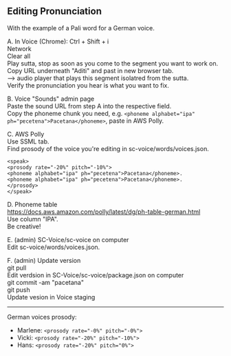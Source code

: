 ## Editing Pronunciation
With the example of a Pali word for a German voice.

A. In Voice (Chrome): Ctrl + Shift + i  
Network  
Clear all  
Play sutta, stop as soon as you come to the segment you want to work on.  
Copy URL underneath "Aditi" and past in new browser tab.  
--> audio player that plays this segment isolatred from the sutta.  
Verify the pronunciation you hear is what you want to fix.

B. Voice "Sounds" admin page  
Paste the sound URL from step A into the respective field.  
Copy the phoneme chunk you need, e.g. `<phoneme alphabet="ipa" ph="pɐcetɐna">Pacetana</phoneme>`, paste in AWS Polly.

C. AWS Polly  
Use SSML tab.  
Find prosody of the voice you're editing in sc-voice/words/voices.json.  
```
<speak>
<prosody rate="-20%" pitch="-10%">
<phoneme alphabet="ipa" ph="pɐcetɐna">Pacetana</phoneme>.
<phoneme alphabet="ipa" ph="pɐcetɐna">Pacetana</phoneme>.
</prosody>
</speak>
```

D. Phoneme table  
https://docs.aws.amazon.com/polly/latest/dg/ph-table-german.html  
Use column "IPA".  
Be creative!

E. (admin) SC-Voice/sc-voice on computer  
Edit sc-voice/words/voices.json.

F. (admin) Update version  
git pull  
Edit verdsion in SC-Voice/sc-voice/package.json on computer  
git commit -am "pacetana"  
git push  
Update vesion in Voice staging

---
German voices prosody:
- Marlene: `<prosody rate="-0%" pitch="-0%">`
- Vicki: `<prosody rate="-20%" pitch="-10%">`
- Hans: `<prosody rate="-20%" pitch="0%">`
